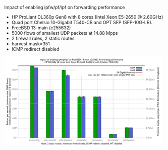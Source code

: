 Impact of enabling ipfw/pf/ipf on forwarding performance
  - HP ProLiant DL360p Gen8 with 8 cores (Intel Xeon E5-2650 @ 2.60GHz)
  - Quad port Chelsio 10-Gigabit T540-CR and OPT SFP (SFP-10G-LR).
  - FreeBSD 13-main (c255632)
  - 5000 flows of smallest UDP packets at 14.88 Mpps
  - 2 firewall rules, 2 static routes
  - harvest.mask=351
  - ICMP redirect disabled

![Impact of enabling ipfw/pf/ipf on forwarding performance on tunned FreeBSD 13 main c255632](graph.png)
